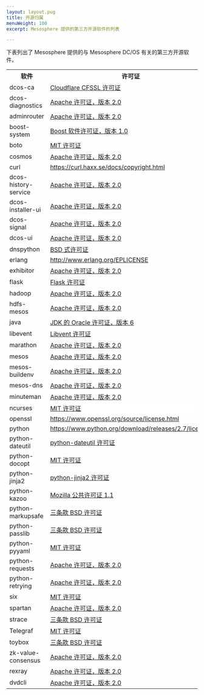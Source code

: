 ```yaml
---
layout: layout.pug
title: 开源归属
menuWeight: 100
excerpt: Mesosphere 提供的第三方开源软件的列表

---
```


下表列出了 Mesosphere 提供的与 Mesosphere DC/OS 有关的第三方开源软件。

<table class="table">
		<tr>
 <th>软件</th>
 <th>许可证</th>
		</tr>
    <tr>
 <td>dcos-ca</td>
 <td><a href="https://github.com/cloudflare/cfssl/blob/master/LICENSE">Cloudflare CFSSL 许可证</a></td>
		</tr>
		<tr>
 <td>dcos-diagnostics</td>
 <td><a href="https://www.apache.org/licenses/LICENSE-2.0">Apache 许可证，版本 2.0</a></td>
		</tr>
		<tr>
 <td>adminrouter</td>
 <td><a href="https://www.apache.org/licenses/LICENSE-2.0">Apache 许可证，版本 2.0</a></td>
		</tr>
		<tr>
 <td>boost-system</td>
 <td><a href="http://www.boost.org/LICENSE_1_0.txt">Boost 软件许可证，版本 1.0</a></td>
		</tr>
		<tr>
 <td>boto</td>
 <td><a href="https://github.com/weapp/boto/blob/master/LICENSE.txt">MIT 许可证</a></td>
		</tr>
		<tr>
 <td>cosmos</td>
 <td><a href="https://www.apache.org/licenses/LICENSE-2.0">Apache 许可证，版本 2.0</a></td>
		</tr>
		<tr>
 <td>curl</td>
 <td><U><FONT COLOR="#0000FF"><A HREF="https://curl.haxx.se/docs/copyright.html">https://curl.haxx.se/docs/copyright.html</A></U></td>
		</tr>
		<tr>
 <td>dcos-history-service</td>
 <td><a href="https://www.apache.org/licenses/LICENSE-2.0">Apache 许可证，版本 2.0</a></td>
		</tr>
		<tr>
 <td>dcos-installer-ui</td>
 <td><a href="https://www.apache.org/licenses/LICENSE-2.0">Apache 许可证，版本 2.0</a></td>
		</tr>
		<tr>
 <td>dcos-signal</td>
 <td><a href="https://www.apache.org/licenses/LICENSE-2.0">Apache 许可证，版本 2.0</a></td>
		</tr>
		<tr>
 <td>dcos-ui</td>
 <td><a href="https://www.apache.org/licenses/LICENSE-2.0">Apache 许可证，版本 2.0</a></td>
		</tr>
		<tr>
 <td>dnspython</td>
 <td><a href="https://github.com/rthalley/dnspython/blob/master/LICENSE">BSD 式许可证</a></td>
		</tr>
		<tr>
 <td>erlang</td>
 <td><U><FONT COLOR="#0000FF"><A HREF="http://www.erlang.org/EPLICENSE">http://www.erlang.org/EPLICENSE</A></U></td>
		</tr>
		<tr>
 <td>exhibitor</td>
 <td><a href="https://www.apache.org/licenses/LICENSE-2.0">Apache 许可证，版本 2.0</a></td>
		</tr>
		<tr>
 <td>flask</td>
 <td><a href="http://flask.pocoo.org/docs/1.0/license/#flask-license">Flask 许可证</a></td>
		</tr>
		<tr>
 <td>hadoop</td>
 <td><a href="https://www.apache.org/licenses/LICENSE-2.0">Apache 许可证，版本 2.0</a></td>
		</tr>
		<tr>
 <td>hdfs-mesos</td>
 <td><a href="https://www.apache.org/licenses/LICENSE-2.0">Apache 许可证，版本 2.0</a></td>
		</tr>
		<tr>
 <td>java</td>
 <td><U><FONT COLOR="#0000FF"><A HREF="https://www.oracle.com/technetwork/java/javase/downloads/jdk-6u21-license-159167.txt">JDK 的 Oracle 许可证，版本 6</A></U></td>
		</tr>
		<tr>
 <td>libevent</td>
 <td><a href="http://libevent.org/LICENSE.txt">Libvent 许可证</a></td>
		</tr>
		<tr>
 <td>marathon</td>
 <td><a href="https://www.apache.org/licenses/LICENSE-2.0">Apache 许可证，版本 2.0</a></td>
		</tr>
		<tr>
 <td>mesos</td>
 <td><a href="https://www.apache.org/licenses/LICENSE-2.0">Apache 许可证，版本 2.0</a></td>
		</tr>
		<tr>
 <td>mesos-buildenv</td>
 <td><a href="https://www.apache.org/licenses/LICENSE-2.0">Apache 许可证，版本 2.0</a></td>
		</tr>
		<tr>
 <td>mesos-dns</td>
 <td><a href="https://www.apache.org/licenses/LICENSE-2.0">Apache 许可证，版本 2.0</a></td>
		</tr>
		<tr>
 <td>minuteman</td>
 <td><a href="https://www.apache.org/licenses/LICENSE-2.0">Apache 许可证，版本 2.0</a></td>
		</tr>
		<tr>
 <td>ncurses</td>
 <td ALIGN=LEFT VALIGN=BOTTOM BGCOLOR="#FFFFFF"><a href="https://github.com/weapp/boto/blob/master/LICENSE.txt">MIT 许可证</a></td>
		</tr>
		<tr>
 <td>openssl</td>
 <td><U><FONT COLOR="#0000FF"><A HREF="https://www.openssl.org/source/license.html">https://www.openssl.org/source/license.html</A></U></td>
		</tr>
		<tr>
 <td>python</td>
 <td><U><FONT COLOR="#0000FF"><A HREF="https://www.python.org/download/releases/2.7/license/">https://www.python.org/download/releases/2.7/license/</A></U></td>
		</tr>
		<tr>
 <td>python-dateutil</td>
 <td><a href="https://github.com/clones/python-dateutil/blob/master/LICENSE">python-dateutil 许可证</a></td>
		</tr>
		<tr>
 <td>python-docopt</td>
 <td><a href="https://github.com/weapp/boto/blob/master/LICENSE.txt">MIT 许可证</a></td>
		</tr>
		<tr>
 <td>python-jinja2</td>
 <td><a href="https://github.com/pallets/jinja/blob/master/LICENSE">python-jinja2 许可证</a></td>
		</tr>
		<tr>
 <td>python-kazoo</td>
 <td><a href="https://www.mozilla.org/en-US/MPL/1.1/">Mozilla 公共许可证 1.1</a></td>
		</tr>
		<tr>
 <td>python-markupsafe</td>
 <td><a href="https://opensource.org/licenses/BSD-3-Clause">三条款 BSD 许可证</a></td>
		</tr>
		<tr>
 <td>python-passlib</td>
 <td><a href="https://opensource.org/licenses/BSD-3-Clause">三条款 BSD 许可证</a></td>
		</tr>
		<tr>
 <td>python-pyyaml</td>
 <td><a href="https://github.com/weapp/boto/blob/master/LICENSE.txt">MIT 许可证</a></td>
		</tr>
		<tr>
 <td>python-requests</td>
 <td><a href="https://www.apache.org/licenses/LICENSE-2.0">Apache 许可证，版本 2.0</a></td>
		</tr>
		<tr>
 <td>python-retrying</td>
 <td><a href="https://www.apache.org/licenses/LICENSE-2.0">Apache 许可证，版本 2.0</a></td>
		</tr>
		<tr>
 <td>six</td>
 <td><a href="https://github.com/weapp/boto/blob/master/LICENSE.txt">MIT 许可证</a></td>
		</tr>
		<tr>
 <td>spartan</td>
 <td><a href="https://www.apache.org/licenses/LICENSE-2.0">Apache 许可证，版本 2.0</a></td>
		</tr>
		<tr>
 <td>strace</td>
 <td><a href="https://opensource.org/licenses/BSD-3-Clause">三条款 BSD 许可证</a></td>
		</tr>
		<tr>
 <td>Telegraf</td>
 <td><a href="https://github.com/influxdata/telegraf/blob/master/LICENSE">MIT 许可证</a></td>
		</tr>
		<tr>
 <td>toybox</td>
 <td><a href="https://opensource.org/licenses/BSD-3-Clause">三条款 BSD 许可证</a></td>
		</tr>
		<tr>
 <td>zk-value-consensus</td>
 <td><a href="https://www.apache.org/licenses/LICENSE-2.0">Apache 许可证，版本 2.0</a></td>
		</tr>
		<tr>
 <td>rexray</td>
 <td><a href="https://www.apache.org/licenses/LICENSE-2.0">Apache 许可证，版本 2.0</a></td>
		</tr>
		<tr>
 <td>dvdcli</td>
 <td><a href="https://www.apache.org/licenses/LICENSE-2.0">Apache 许可证，版本 2.0</a></td>
		</tr>
</table>
